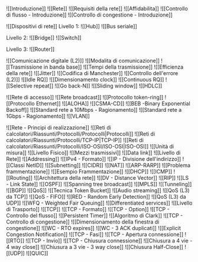 ![[Introduzione]]
![[Rete]]
![[Requisiti della rete]]
	![[Affidabilita]]
		![[Controllo di flusso - Introduzione]]
		![[Controllo di congestione - Introduzione]]

![[Dispositivi di rete]]
Livello 1:
![[Hub]]
![[Bus seriale]]

Livello 2:
![[Bridge]]
![[Switch]]

Livello 3:
![[Router]]

![[Comunicazione digitale (L2)]]
![[Modalita di comunicazione]]
![[Trasmissione in banda base]]
	![[Tempi della trasmissione]]
		![[Efficienza della rete]]
		![[Jitter]]
	![[Codifica di Manchester]]
	![[Controllo dell'errore (L2)]]
		![[Idle RQ]]
			![[Dimensionamento clock]] 
		![[Continuous RQ]]
			![[Selective repeat]]
			![[Go back-N]]
	![[Sliding window]]
	![[HDLC]]

![[Rete di accesso]]
![[Rete broadcast]]
![[Protocollo token-ring]]
![[Protocollo Ethernet]]
	![[ALOHA]]
	![[CSMA-CD]]
		![[BEB -Binary Exponential Backoff]]
		![[Standard rete a 10Mbps - Ragionamento]]
		![[Standard rete a 1Gbps - Ragionamento]]
	![[VLAN]]

![[Rete - Principi di realizzazione]]
![[Reti di calcolatori/Riassunti/Protocolli/Protocolli|Protocolli]]
![[Reti di calcolatori/Riassunti/Protocolli/TCP-IP|TCP-IP]]
![[Reti di calcolatori/Riassunti/Protocolli/ISO-OSI/ISO-OSI|ISO-OSI]]
![[Unità di misura]]
	![[Livello Fisico]]
		![[Mezzi trasmissivi]]
	![[Data link]]
	![[Livello di Rete]]
		![[Addressing]]
			![[IPv4 - Formato]]
				![[IP - Divisione dell'indirizzo]]
					![[Classi NetID]]
					![[Subnetting]]
					![[CIDR]]
					![[NAT]]
					![[ARP-RARP]]
			![[Problema frammentazione]]
				![[Esempio Frammentazione]]
			![[DHCP]]
			![[ICMP]]
		![[Routing]]
			![[Architettura della rete]]
			![[DV - Distance Vector]]
				![[RIP]]
			![[LS - Link State]]
				![[OSPF]]
				![[Spanning tree broadcast]]
			![[MPLS]]
				![[Tunneling]]
			![[BGP]]
			![[QoS]]
				![[Tecnica Token Bucket]]
				![[Audio streaming]]
				![[QoS (L3) da TCP]]
					![[QoS - FIFO]]
					![[RED - Random Early Detection]]
				![[QoS (L3) da UDP]]
					![[WFQ - Weighted Fair Queuing]]
				![[Differentiated services]]
	![[Livello di Trasporto]]
		![[TCP]]
			![[TCP - Formato]]
			![[TCP - Option]]
			![[TCP - Controllo del flusso]]
				![[Persistent Timer]]
				![[Algoritmo di Clark]]
			![[TCP - Controllo di congestione]]
				![[Dimensionamento della finestra di congestione]]
					![[WC - RTO expires]]
					![[WC - 3 ACK duplicati]]
					![[Explicit Congestion Notification]]
			![[TCP - Fasi]]
				![[TCP - Apertura connessione]]
					![[RTO]]
				![[TCP - Invio]]
				![[TCP - Chiusura connessione]]
					![[Chiusura a 4 vie - 4 way close]]
					![[Chiusura a 3 vie - 3 way close]]
					![[Chiusura Half-Close]]
		![[UDP]]
		![[QUIC]]